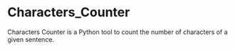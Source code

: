 # Characters_Counter
Characters Counter is a Python tool to count the number of characters of a given sentence.
